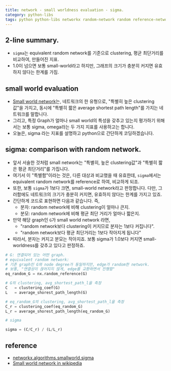 ```yaml
---
title: network - small worldness evaluation - sigma.
category: python-libs
tags: python python-libs networkx random-network random reference-network sigma.
---
```


## 2-line summary. 

- `sigma`는 equivalent random network를 기준으로 clustering, 평균 최단거리를 비교하여, 만들어진 지표. 
- 1.0이 넘으면 보통 small-world라고 하지만, 그래프의 크기가 충분히 커지면 유효하지 않다는 한계를 가짐.

## small world evaluation

- [Small world network](https://en.wikipedia.org/wiki/Small-world_network)는, 네트워크의 한 유형으로, "특별히 높은 clustering 값"을 가지고, 동시에 "특별히 짧은 average shortest path length"를 가지는 네트워크를 말합니다. 
- 그리고, 특정 Graph가 얼마나 small world의 특성을 갖추고 있는지 평가하기 위해서는 보통 sigma, omega라는 두 가지 지표를 사용하고는 합니다. 
- 오늘은, sigma 라는 지표를 설명하고 python으로 간단하게 코딩하겠습니다. 

## sigma: comparison with random network. 

- 앞서 서술한 것처럼 small network는 "특별히, 높은 clustering값"과 "특별히 짧은 평균 최단거리"를 가집니다. 
- 여기서 이 "특별함"이라는 것은, 다른 대상과 비교했을 때 유효한데, `sigma`에서는 equivalent random network를 reference로 하여, 비교하게 되죠.
- 또한, 보통 `sigma`가 1보다 크면, small-world network라고 판정합니다. 다만, 그러함에도 네트워크의 크기가 충분히 커지면, 유효하지 않다는 한계를 가지고 있죠. 
- 간단하게 코드로 표현하면 다음과 같습니다. 즉, 
    - 분자: random network에 비해 clustering이 얼마나 큰지. 
    - 분모: random network에 비해 평균 최단 거리가 얼마나 짧은지. 
- 만약 해당 graph인 `G`가 small world network 라면, 
    - "random network보다 clustering이 커지므로 분자는 1보다 커집니다". 
    - "random network보다 평균 최단거리는 1보다 작아지게 됩니다"
- 따라서, 분자는 커지고 분모는 작아지죠. 보통 sigma가 1.0보다 커지면 small-worldness를 갖추고 있다고 판정하죠.

```python
# G: 연결되어 있는 어떤 graph. 
# equivalent random network: 
# 기존 graph인 G와 node degree가 동일하지만, edge가 random한 network. 
# 보통, "연결성이 끊어지지 않게, edge를 교환하면서 진행함"
eq_random_G = nx.random_reference(G)

# G의 clustering, avg_shortest_path_l을 측정 
C   = clustering_coef(G)
L   = average_shorest_path_length(G)

# eq_random_G의 clustering, avg_shortest_path_l을 측정 
C_r = clustering_coef(eq_random_G)
L_r = average_shorest_path_length(eq_random_G)

# sigma 

sigma = (C/C_r) / (L/L_r)
```


## reference

- [networkx.algorithms.smallworld.sigma](https://networkx.github.io/documentation/stable/reference/algorithms/generated/networkx.algorithms.smallworld.sigma.html)
- [Small world network in wikipedia](https://en.wikipedia.org/wiki/Small-world_network)